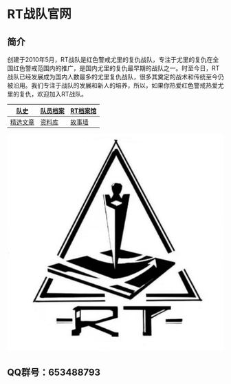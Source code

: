 # RT战队官网

## 简介
创建于2010年5月，RT战队是红色警戒尤里的复仇战队，专注于尤里的复仇在全国红色警戒范围内的推广，是国内尤里的复仇最早期的战队之一。时至今日，RT战队已经发展成为国内人数最多的尤里复仇战队，很多其奠定的战术和传统至今仍被沿用。我们专注于战队的发展和新人的培养，所以，如果你热爱红色警戒热爱尤里的复仇，欢迎加入RT战队。


| [队史](history.md)     | [队员档案](member.md) |[RT档案馆](archive.md) |
| ----------- | ----------- | ------------- |
| [精选文章](article.md)      | [资料库](resource.md)       |[故事墙](wall.md) |




![RT](assets/rt.jpg)

## QQ群号：653488793